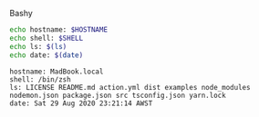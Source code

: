 
Bashy

``` bash
echo hostname: $HOSTNAME
echo shell: $SHELL
echo ls: $(ls)
echo date: $(date)
```

``` markdown-code-runner output
hostname: MadBook.local
shell: /bin/zsh
ls: LICENSE README.md action.yml dist examples node_modules nodemon.json package.json src tsconfig.json yarn.lock
date: Sat 29 Aug 2020 23:21:14 AWST
```
